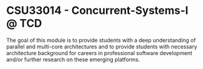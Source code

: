 # CSU33014 - Concurrent-Systems-I @ TCD 
The goal of this module is to provide students with a deep understanding of parallel and multi-core architectures and to provide students with necessary architecture background for careers in professional software development and/or further research on these emerging platforms.
